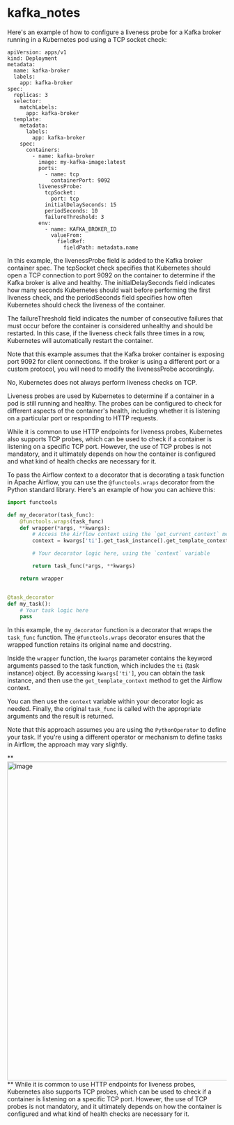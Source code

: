 # kafka_notes

Here's an example of how to configure a liveness probe for a Kafka broker running in a Kubernetes pod using a TCP socket check:

```
apiVersion: apps/v1
kind: Deployment
metadata:
  name: kafka-broker
  labels:
    app: kafka-broker
spec:
  replicas: 3
  selector:
    matchLabels:
      app: kafka-broker
  template:
    metadata:
      labels:
        app: kafka-broker
    spec:
      containers:
        - name: kafka-broker
          image: my-kafka-image:latest
          ports:
            - name: tcp
              containerPort: 9092
          livenessProbe:
            tcpSocket:
              port: tcp
            initialDelaySeconds: 15
            periodSeconds: 10
            failureThreshold: 3
          env:
            - name: KAFKA_BROKER_ID
              valueFrom:
                fieldRef:
                  fieldPath: metadata.name

```
In this example, the livenessProbe field is added to the Kafka broker container spec. The tcpSocket check specifies that Kubernetes should open a TCP connection to port 9092 on the container to determine if the Kafka broker is alive and healthy. The initialDelaySeconds field indicates how many seconds Kubernetes should wait before performing the first liveness check, and the periodSeconds field specifies how often Kubernetes should check the liveness of the container.

The failureThreshold field indicates the number of consecutive failures that must occur before the container is considered unhealthy and should be restarted. In this case, if the liveness check fails three times in a row, Kubernetes will automatically restart the container.

Note that this example assumes that the Kafka broker container is exposing port 9092 for client connections. If the broker is using a different port or a custom protocol, you will need to modify the livenessProbe accordingly.


No, Kubernetes does not always perform liveness checks on TCP.

Liveness probes are used by Kubernetes to determine if a container in a pod is still running and healthy. The probes can be configured to check for different aspects of the container's health, including whether it is listening on a particular port or responding to HTTP requests.

While it is common to use HTTP endpoints for liveness probes, Kubernetes also supports TCP probes, which can be used to check if a container is listening on a specific TCP port. However, the use of TCP probes is not mandatory, and it ultimately depends on how the container is configured and what kind of health checks are necessary for it.

To pass the Airflow context to a decorator that is decorating a task function in Apache Airflow, you can use the `@functools.wraps` decorator from the Python standard library. Here's an example of how you can achieve this:

```python
import functools

def my_decorator(task_func):
    @functools.wraps(task_func)
    def wrapper(*args, **kwargs):
        # Access the Airflow context using the `get_current_context` method
        context = kwargs['ti'].get_task_instance().get_template_context()

        # Your decorator logic here, using the `context` variable

        return task_func(*args, **kwargs)

    return wrapper


@task_decorator
def my_task():
    # Your task logic here
    pass
```

In this example, the `my_decorator` function is a decorator that wraps the `task_func` function. The `@functools.wraps` decorator ensures that the wrapped function retains its original name and docstring.

Inside the `wrapper` function, the `kwargs` parameter contains the keyword arguments passed to the task function, which includes the `ti` (task instance) object. By accessing `kwargs['ti']`, you can obtain the task instance, and then use the `get_template_context` method to get the Airflow context.

You can then use the `context` variable within your decorator logic as needed. Finally, the original `task_func` is called with the appropriate arguments and the result is returned.

Note that this approach assumes you are using the `PythonOperator` to define your task. If you're using a different operator or mechanism to define tasks in Airflow, the approach may vary slightly.

**<img width="732" alt="image" src="https://github.com/NiravLangaliya/kafka_notes/assets/13895686/bd7748e7-dd27-4c8a-bc8d-c4f88a1c0325">
**
While it is common to use HTTP endpoints for liveness probes, Kubernetes also supports TCP probes, which can be used to check if a container is listening on a specific TCP port. However, the use of TCP probes is not mandatory, and it ultimately depends on how the container is configured and what kind of health checks are necessary for it.
